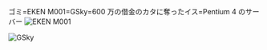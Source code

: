 ゴミ=EKEN M001=GSky=600 万の借金のカタに奪ったイス=Pentium 4 のサーバー
![EKEN M001](http://gyazo.com/54769140b7a008641e44e24f22462b9f.png)

![GSky](http://gyazo.com/9221f56ddafd3432a825f8c6ef2e73fe.png)

